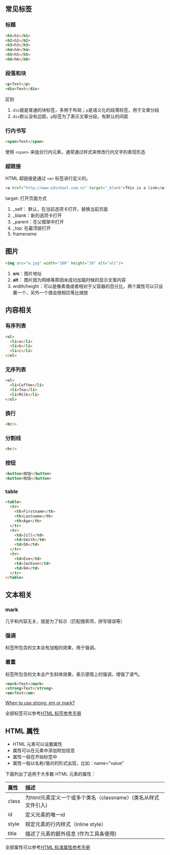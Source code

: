 
## 常见标签

### 标题

```html
<h1>h1</h1>
<h2>h2</h2>
<h3>h3</h3>
<h4>h4</h4>
<h5>h5</h5>
<h6>h6</h6>
```

### 段落和块

```html
<p>Text</p>
<div>Text</div>
```

区别

1. `div`就是普通的块标签，多用于布局；`p`是语义化的段落标签，用于文章分段
2. `div`默认没有边距，`p`标签为了表示文章分段，有默认的间距


### 行内书写

```html
<span>Text</span>
```

使用 `<span>` 来组合行内元素，通常通过样式来修改行内文字的表现形态


### 超链接

HTML 超链接是通过 `<a>` 标签进行定义的。

```html
<a href="http://www.w3school.com.cn" target="_blank">This is a link</a>
```

target: 打开页面方式

1.  _self： 默认，在当前选项卡打开，替换当前页面
2.  _blank：新的选项卡打开
3.  _parent：在父框架中打开
4.  _top: 在最顶层打开
5.  framename


## 图片

```html
<img src="a.jpg" width="100" height="10" alt="alt"/>
```
1. **src**：图片地址
2. **alt**： 图片因为网络等原因未成功加载时候的显示文案内容
3. width/height：可以是像素值或者相对于父容器的百分比，两个属性可以只设置一个，另外一个值会按相应等比缩放

## 内容相关

### 有序列表

```html
<ol>
  <li>a</li>
  <li>b</li>
  <li>c</li>
</ol>

```
### 无序列表

```html
<ul>
  <li>Coffee</li>
  <li>Tea</li>
  <li>Milk</li>
</ul>
```
### 换行

```html
<br/>
```

### 分割线 

```html
<hr/>
```


### 按钮

```html
<button>按钮</button>
<button>按钮</button>
```

### table

```html
<table>
  <tr>
    <th>Firstname</th>
    <th>Lastname</th> 
    <th>Age</th>
  </tr>
  <tr>
    <td>Jill</td>
    <td>Smith</td> 
    <td>50</td>
  </tr>
  <tr>
    <td>Eve</td>
    <td>Jackson</td> 
    <td>94</td>
  </tr>
</table>
```


## 文本相关

### mark

几乎和内容无关，就是为了标示（匹配搜索项，拼写错误等）

### 强调

标签所包含的文本会有加粗的效果，用于强调。

### 着重

标签所包含的文本会产生斜体效果，表示感情上的强调，增强了语气。

```html
<mark>Text</mark>
<strong>Text</strong>
<em>Text</em>

```

[When to use strong, em or mark?](http://stackoverflow.com/questions/14741262/when-to-use-strong-em-or-mark)

全部标签可以参考[HTML 标签参考手册](https://www.w3cschool.cn/htmltags/html-reference.html)

## HTML 属性

- HTML 元素可以设置属性
- 属性可以在元素中添加附加信息
- 属性一般在开始标签中
- 属性一般以名称/值对的形式出现，比如：name="value"

下面列出了适用于大多数 HTML 元素的属性：


| 属性  | 描述 |
|:-----|:-----|
|class |为html元素定义一个或多个类名（classname）(类名从样式文件引入)|
|id    |定义元素的唯一id|
|style |规定元素的行内样式（inline style）|
|title |描述了元素的额外信息 (作为工具条使用)|

全部属性可以参考[HTML 标准属性参考手册](https://www.w3cschool.cn/htmltags/ref-standardattributes.html)